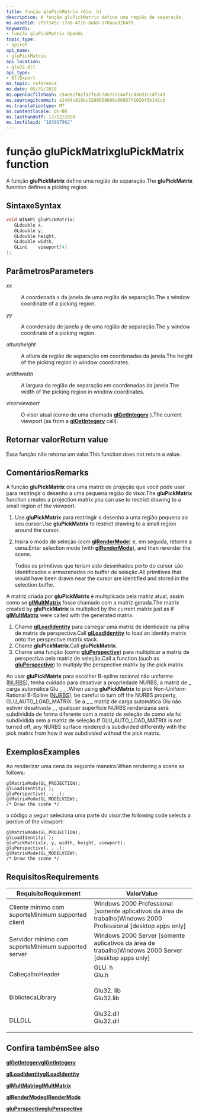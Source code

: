 ```yaml
---
title: função gluPickMatrix (Glu. h)
description: A função gluPickMatrix define uma região de separação.
ms.assetid: 2f57345c-17a0-4716-8ab8-170aaed2b4f9
keywords:
- função gluPickMatrix OpenGL
topic_type:
- apiref
api_name:
- gluPickMatrix
api_location:
- glu32.dll
api_type:
- DllExport
ms.topic: reference
ms.date: 05/31/2018
ms.openlocfilehash: c54e62f82f52fedc7de7c7c4af1cd3ed1ccdf149
ms.sourcegitcommit: a1494c819bc5200050696e66057f1020f5b142cb
ms.translationtype: MT
ms.contentlocale: pt-BR
ms.lasthandoff: 12/12/2020
ms.locfileid: "103917962"
---
```

# <a name="glupickmatrix-function"></a><span data-ttu-id="e6948-104">função gluPickMatrix</span><span class="sxs-lookup"><span data-stu-id="e6948-104">gluPickMatrix function</span></span>

<span data-ttu-id="e6948-105">A função **gluPickMatrix** define uma região de separação.</span><span class="sxs-lookup"><span data-stu-id="e6948-105">The **gluPickMatrix** function defines a picking region.</span></span>

## <a name="syntax"></a><span data-ttu-id="e6948-106">Sintaxe</span><span class="sxs-lookup"><span data-stu-id="e6948-106">Syntax</span></span>


```C++
void WINAPI gluPickMatrix(
   GLdouble x,
   GLdouble y,
   GLdouble height,
   GLdouble width,
   GLint    viewport[4]
);
```



## <a name="parameters"></a><span data-ttu-id="e6948-107">Parâmetros</span><span class="sxs-lookup"><span data-stu-id="e6948-107">Parameters</span></span>

<dl> <dt>

<span data-ttu-id="e6948-108">*x*</span><span class="sxs-lookup"><span data-stu-id="e6948-108">*x*</span></span> 
</dt> <dd>

<span data-ttu-id="e6948-109">A coordenada x da janela de uma região de separação.</span><span class="sxs-lookup"><span data-stu-id="e6948-109">The x window coordinate of a picking region.</span></span>

</dd> <dt>

<span data-ttu-id="e6948-110">*y*</span><span class="sxs-lookup"><span data-stu-id="e6948-110">*y*</span></span> 
</dt> <dd>

<span data-ttu-id="e6948-111">A coordenada de janela y de uma região de separação.</span><span class="sxs-lookup"><span data-stu-id="e6948-111">The y window coordinate of a picking region.</span></span>

</dd> <dt>

<span data-ttu-id="e6948-112">*altura*</span><span class="sxs-lookup"><span data-stu-id="e6948-112">*height*</span></span> 
</dt> <dd>

<span data-ttu-id="e6948-113">A altura da região de separação em coordenadas da janela.</span><span class="sxs-lookup"><span data-stu-id="e6948-113">The height of the picking region in window coordinates.</span></span>

</dd> <dt>

<span data-ttu-id="e6948-114">*width*</span><span class="sxs-lookup"><span data-stu-id="e6948-114">*width*</span></span> 
</dt> <dd>

<span data-ttu-id="e6948-115">A largura da região de separação em coordenadas da janela.</span><span class="sxs-lookup"><span data-stu-id="e6948-115">The width of the picking region in window coordinates.</span></span>

</dd> <dt>

<span data-ttu-id="e6948-116">*visor*</span><span class="sxs-lookup"><span data-stu-id="e6948-116">*viewport*</span></span> 
</dt> <dd>

<span data-ttu-id="e6948-117">O visor atual (como de uma chamada [**glGetIntegerv**](glgetintegerv.md) ).</span><span class="sxs-lookup"><span data-stu-id="e6948-117">The current viewport (as from a [**glGetIntegerv**](glgetintegerv.md) call).</span></span>

</dd> </dl>

## <a name="return-value"></a><span data-ttu-id="e6948-118">Retornar valor</span><span class="sxs-lookup"><span data-stu-id="e6948-118">Return value</span></span>

<span data-ttu-id="e6948-119">Essa função não retorna um valor.</span><span class="sxs-lookup"><span data-stu-id="e6948-119">This function does not return a value.</span></span>

## <a name="remarks"></a><span data-ttu-id="e6948-120">Comentários</span><span class="sxs-lookup"><span data-stu-id="e6948-120">Remarks</span></span>

<span data-ttu-id="e6948-121">A função **gluPickMatrix** cria uma matriz de projeção que você pode usar para restringir o desenho a uma pequena região do visor.</span><span class="sxs-lookup"><span data-stu-id="e6948-121">The **gluPickMatrix** function creates a projection matrix you can use to restrict drawing to a small region of the viewport.</span></span>

1.  <span data-ttu-id="e6948-122">Use **gluPickMatrix** para restringir o desenho a uma região pequena ao seu cursor.</span><span class="sxs-lookup"><span data-stu-id="e6948-122">Use **gluPickMatrix** to restrict drawing to a small region around the cursor.</span></span>
2.  <span data-ttu-id="e6948-123">Insira o modo de seleção (com [**glRenderMode**](glrendermode.md)) e, em seguida, retorne a cena.</span><span class="sxs-lookup"><span data-stu-id="e6948-123">Enter selection mode (with [**glRenderMode**](glrendermode.md)), and then rerender the scene.</span></span>

    <span data-ttu-id="e6948-124">Todos os primitivos que teriam sido desenhados perto do cursor são identificados e armazenados no buffer de seleção.</span><span class="sxs-lookup"><span data-stu-id="e6948-124">All primitives that would have been drawn near the cursor are identified and stored in the selection buffer.</span></span>

<span data-ttu-id="e6948-125">A matriz criada por **gluPickMatrix** é multiplicada pela matriz atual, assim como se [**glMultMatrix**](glmultmatrix.md) fosse chamado com a matriz gerada.</span><span class="sxs-lookup"><span data-stu-id="e6948-125">The matrix created by **gluPickMatrix** is multiplied by the current matrix just as if [**glMultMatrix**](glmultmatrix.md) were called with the generated matrix.</span></span>

1.  <span data-ttu-id="e6948-126">Chame [**glLoadIdentity**](glloadidentity.md) para carregar uma matriz de identidade na pilha de matriz de perspectiva.</span><span class="sxs-lookup"><span data-stu-id="e6948-126">Call [**glLoadIdentity**](glloadidentity.md) to load an identity matrix onto the perspective matrix stack.</span></span>
2.  <span data-ttu-id="e6948-127">Chame **gluPickMatrix**.</span><span class="sxs-lookup"><span data-stu-id="e6948-127">Call **gluPickMatrix**.</span></span>
3.  <span data-ttu-id="e6948-128">Chame uma função (como [**gluPerspective**](gluperspective.md)) para multiplicar a matriz de perspectiva pela matriz de seleção.</span><span class="sxs-lookup"><span data-stu-id="e6948-128">Call a function (such as [**gluPerspective**](gluperspective.md)) to multiply the perspective matrix by the pick matrix.</span></span>

<span data-ttu-id="e6948-129">Ao usar **gluPickMatrix** para escolher B-spline racional não uniforme ([NURBS](using-nurbs-curves-and-surfaces.md)), tenha cuidado para desativar a propriedade NURBS, a matriz de \_ carga automática Glu \_ \_ .</span><span class="sxs-lookup"><span data-stu-id="e6948-129">When using **gluPickMatrix** to pick Non-Uniform Rational B-Spline ([NURBS](using-nurbs-curves-and-surfaces.md)), be careful to turn off the NURBS property, GLU\_AUTO\_LOAD\_MATRIX.</span></span> <span data-ttu-id="e6948-130">Se a \_ \_ matriz de carga automática Glu não estiver desativada \_ , qualquer superfície NURBS renderizada será subdividida de forma diferente com a matriz de seleção de como ela foi subdividida sem a matriz de seleção.</span><span class="sxs-lookup"><span data-stu-id="e6948-130">If GLU\_AUTO\_LOAD\_MATRIX is not turned off, any NURBS surface rendered is subdivided differently with the pick matrix from how it was subdivided without the pick matrix.</span></span>

## <a name="examples"></a><span data-ttu-id="e6948-131">Exemplos</span><span class="sxs-lookup"><span data-stu-id="e6948-131">Examples</span></span>

<span data-ttu-id="e6948-132">Ao renderizar uma cena da seguinte maneira:</span><span class="sxs-lookup"><span data-stu-id="e6948-132">When rendering a scene as follows:</span></span>


```
glMatrixMode(GL_PROJECTION);  
glLoadIdentity( );  
gluPerspective(. . .);  
glMatrixMode(GL_MODELVIEW);  
/* Draw the scene */
```



<span data-ttu-id="e6948-133">o código a seguir seleciona uma parte do visor:</span><span class="sxs-lookup"><span data-stu-id="e6948-133">the following code selects a portion of the viewport:</span></span>


```
glMatrixMode(GL_PROJECTION);  
glLoadIdentity( );  
gluPickMatrix(x, y, width, height, viewport);  
gluPerspective(. . .);  
glMatrixMode(GL_MODELVIEW);  
/* Draw the scene */
```



## <a name="requirements"></a><span data-ttu-id="e6948-134">Requisitos</span><span class="sxs-lookup"><span data-stu-id="e6948-134">Requirements</span></span>



| <span data-ttu-id="e6948-135">Requisito</span><span class="sxs-lookup"><span data-stu-id="e6948-135">Requirement</span></span> | <span data-ttu-id="e6948-136">Valor</span><span class="sxs-lookup"><span data-stu-id="e6948-136">Value</span></span> |
|-------------------------------------|--------------------------------------------------------------------------------------|
| <span data-ttu-id="e6948-137">Cliente mínimo com suporte</span><span class="sxs-lookup"><span data-stu-id="e6948-137">Minimum supported client</span></span><br/> | <span data-ttu-id="e6948-138">Windows 2000 Professional \[somente aplicativos da área de trabalho\]</span><span class="sxs-lookup"><span data-stu-id="e6948-138">Windows 2000 Professional \[desktop apps only\]</span></span><br/>                           |
| <span data-ttu-id="e6948-139">Servidor mínimo com suporte</span><span class="sxs-lookup"><span data-stu-id="e6948-139">Minimum supported server</span></span><br/> | <span data-ttu-id="e6948-140">Windows 2000 Server \[somente aplicativos da área de trabalho\]</span><span class="sxs-lookup"><span data-stu-id="e6948-140">Windows 2000 Server \[desktop apps only\]</span></span><br/>                                 |
| <span data-ttu-id="e6948-141">Cabeçalho</span><span class="sxs-lookup"><span data-stu-id="e6948-141">Header</span></span><br/>                   | <dl> <span data-ttu-id="e6948-142"><dt>GLU. h</dt></span><span class="sxs-lookup"><span data-stu-id="e6948-142"><dt>Glu.h</dt></span></span> </dl>     |
| <span data-ttu-id="e6948-143">Biblioteca</span><span class="sxs-lookup"><span data-stu-id="e6948-143">Library</span></span><br/>                  | <dl> <span data-ttu-id="e6948-144"><dt>Glu32. lib</dt></span><span class="sxs-lookup"><span data-stu-id="e6948-144"><dt>Glu32.lib</dt></span></span> </dl> |
| <span data-ttu-id="e6948-145">DLL</span><span class="sxs-lookup"><span data-stu-id="e6948-145">DLL</span></span><br/>                      | <dl> <span data-ttu-id="e6948-146"><dt>Glu32.dll</dt></span><span class="sxs-lookup"><span data-stu-id="e6948-146"><dt>Glu32.dll</dt></span></span> </dl> |



## <a name="see-also"></a><span data-ttu-id="e6948-147">Confira também</span><span class="sxs-lookup"><span data-stu-id="e6948-147">See also</span></span>

<dl> <dt>

[<span data-ttu-id="e6948-148">**glGetIntegerv**</span><span class="sxs-lookup"><span data-stu-id="e6948-148">**glGetIntegerv**</span></span>](glgetintegerv.md)
</dt> <dt>

[<span data-ttu-id="e6948-149">**glLoadIdentity**</span><span class="sxs-lookup"><span data-stu-id="e6948-149">**glLoadIdentity**</span></span>](glloadidentity.md)
</dt> <dt>

[<span data-ttu-id="e6948-150">**glMultMatrix**</span><span class="sxs-lookup"><span data-stu-id="e6948-150">**glMultMatrix**</span></span>](glmultmatrix.md)
</dt> <dt>

[<span data-ttu-id="e6948-151">**glRenderMode**</span><span class="sxs-lookup"><span data-stu-id="e6948-151">**glRenderMode**</span></span>](glrendermode.md)
</dt> <dt>

[<span data-ttu-id="e6948-152">**gluPerspective**</span><span class="sxs-lookup"><span data-stu-id="e6948-152">**gluPerspective**</span></span>](gluperspective.md)
</dt> </dl>

 

 





